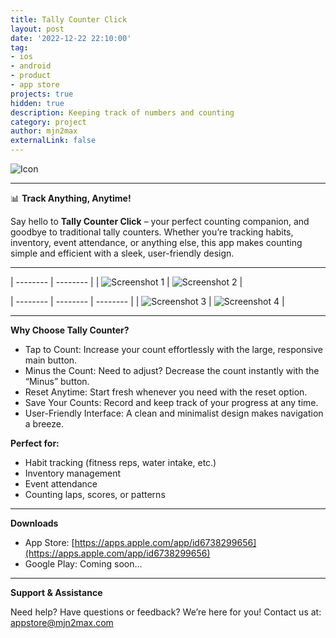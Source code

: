 ```yaml
---
title: Tally Counter Click
layout: post
date: '2022-12-22 22:10:00'
tag:
- ios
- android
- product
- app store
projects: true
hidden: true
description: Keeping track of numbers and counting
category: project
author: mjn2max
externalLink: false
---
```


![Icon](https://raw.githubusercontent.com/mjn2max/mjn2max.github.io/main/assets/blog/tally-counter-click/app-icon-light.png)

---

📊 **Track Anything, Anytime!**

Say hello to **Tally Counter Click** – your perfect counting companion, and goodbye to traditional tally counters. Whether you’re tracking habits, inventory, event attendance, or anything else, this app makes counting simple and efficient with a sleek, user-friendly design.

---

| -------- | -------- |
| ![Screenshot 1](https://raw.githubusercontent.com/mjn2max/mjn2max.github.io/main/assets/blog/tally-counter-click/1.png) | ![Screenshot 2](https://raw.githubusercontent.com/mjn2max/mjn2max.github.io/main/assets/blog/tally-counter-click/2.png) |

| -------- | -------- | -------- | 
| ![Screenshot 3](https://raw.githubusercontent.com/mjn2max/mjn2max.github.io/main/assets/blog/tally-counter-click/3.png) | ![Screenshot 4](https://raw.githubusercontent.com/mjn2max/mjn2max.github.io/main/assets/blog/tally-counter-click/4.png) |   

---

**Why Choose Tally Counter?**

* Tap to Count: Increase your count effortlessly with the large, responsive main button.
* Minus the Count: Need to adjust? Decrease the count instantly with the “Minus” button.
* Reset Anytime: Start fresh whenever you need with the reset option.
* Save Your Counts: Record and keep track of your progress at any time.
* User-Friendly Interface: A clean and minimalist design makes navigation a breeze.

**Perfect for:**
* Habit tracking (fitness reps, water intake, etc.)
* Inventory management
* Event attendance
* Counting laps, scores, or patterns

---

**Downloads**
- App Store: [https://apps.apple.com/app/id6738299656](https://apps.apple.com/app/id6738299656)
- Google Play: Coming soon...

---

**Support & Assistance**

Need help? Have questions or feedback? 
We’re here for you! Contact us at: [appstore@mjn2max.com](mailto:appstore@mjn2max.com)
